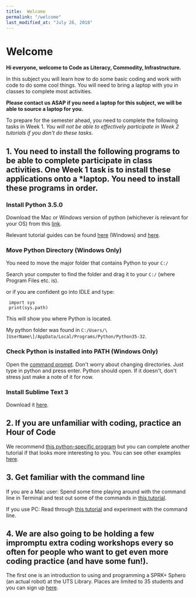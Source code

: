 ```yaml
---
title:  Welcome
permalink: "/welcome"
last_modified_at: "July 26, 2018"
---
```


# Welcome

**Hi everyone, welcome to Code as Literacy, Commodity, Infrastructure.**

In this subject you will learn how to do some basic coding and work with code to do some cool things. You will need to bring a laptop with you in classes to complete most activities.

**Please contact us ASAP if you need a laptop for this subject, we will be able to source a laptop for you.**

To prepare for the semester ahead, you need to complete the following tasks in Week 1. *You will not be able to effectively participate in Week 2 tutorials if you don't do these tasks*.

## 1. You need to install the following programs to be able to complete participate in class activities. One Week 1 task is to install these applications onto a *laptop. You need to install these programs in order.

### Install Python 3.5.0

Download the Mac or Windows version of python (whichever is relevant for your OS) from this [link](https://www.python.org/downloads/release/python-350/).

Relevant tutorial guides can be found [here](https://www.youtube.com/watch?v=-9_u93Nekqw) (Windows) and [here](https://www.youtube.com/watch?v=dZ6FlHBQiCU).

### Move Python Directory (Windows Only)

You need to move the major folder that contains Python to your `C:/`

Search your computer to find the folder and drag it to your `C:/` (where Program Files etc. is).

or if you are confident go into IDLE and type:

```
 import sys
 print(sys.path)
 ```

This will show you where Python is located.

My python folder was found in `C:/Users/\[UserName\]/AppData/Local/Programs/Python/Python35-32`.

### Check Python is installed into PATH (Windows Only)

Open the [command prompt](http://www.digitalcitizen.life/7-ways-launch-command-prompt-windows-7-windows-8). Don't worry about changing directories. Just type in python and press enter. Python should open. If it doesn't, don't stress just make a note of it for now.

### Install Sublime Text 3

Download it [here](https://www.sublimetext.com/3).

## 2. If you are unfamiliar with coding, practice an Hour of Code

We recommend [this python-specific program](https://hourofpython.trinket.io/a-visual-introduction-to-python#/welcome/an-hour-of-code) but you can complete another tutorial if that looks more interesting to you. You can see other examples [here](https://code.org/learn).

## 3. Get familiar with the command line

If you are a Mac user: Spend some time playing around with the command line in Terminal and test out some of the commands in [this tutorial](https://www.lifehacker.com.au/2010/09/a-command-line-primer-for-beginners/).

If you use PC: Read through [this tutorial](http://www.digitalcitizen.life/command-prompt-how-use-basic-commands) and experiment with the command line.

## 4. We are also going to be holding a few impromptu extra coding workshops every so often for people who want to get even more coding practice (and have some fun!).

The first one is an introduction to using and programming a SPRK+ Sphero (an actual robot) at the UTS Library. Places are limited to 35 students and you can sign up [here](http://www.lib.uts.edu.au/event/696945/54063-code-literacy-commodity-infrastructure-introduction-to-sphero-workshop).
